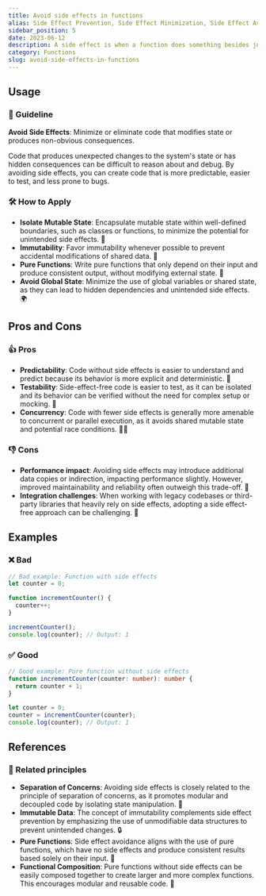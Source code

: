 ```yaml
---
title: Avoid side effects in functions
alias: Side Effect Prevention, Side Effect Minimization, Side Effect Avoidance
sidebar_position: 5
date: 2023-06-12
description: A side effect is when a function does something besides just taking some values and returning other values. Side effects can be hard to test and debug, and they can cause unexpected behavior. But there's an easy way to avoid them write "pure" functions.
category: Functions
slug: avoid-side-effects-in-functions
---
```


## Usage
### 📝 Guideline
**Avoid Side Effects**: Minimize or eliminate code that modifies state or produces non-obvious consequences.

Code that produces unexpected changes to the system's state or has hidden consequences can be difficult to reason about and debug. By avoiding side effects, you can create code that is more predictable, easier to test, and less prone to bugs.

### 🛠️ How to Apply
- **Isolate Mutable State**: Encapsulate mutable state within well-defined boundaries, such as classes or functions, to minimize the potential for unintended side effects. 🧩
- **Immutability**: Favor immutability whenever possible to prevent accidental modifications of shared data. 🚫
- **Pure Functions**: Write pure functions that only depend on their input and produce consistent output, without modifying external state. 🧪
- **Avoid Global State**: Minimize the use of global variables or shared state, as they can lead to hidden dependencies and unintended side effects. 🌍

## Pros and Cons

### 👍 Pros
- **Predictability**: Code without side effects is easier to understand and predict because its behavior is more explicit and deterministic. 🎯
- **Testability**: Side-effect-free code is easier to test, as it can be isolated and its behavior can be verified without the need for complex setup or mocking. 🧪
- **Concurrency**: Code with fewer side effects is generally more amenable to concurrent or parallel execution, as it avoids shared mutable state and potential race conditions. 🏃‍♂️

### 👎 Cons
- **Performance impact**: Avoiding side effects may introduce additional data copies or indirection, impacting performance slightly. However, improved maintainability and reliability often outweigh this trade-off. 🐢
- **Integration challenges**: When working with legacy codebases or third-party libraries that heavily rely on side effects, adopting a side effect-free approach can be challenging. 🚧


## Examples

### ❌ Bad
```typescript
// Bad example: Function with side effects
let counter = 0;

function incrementCounter() {
  counter++;
}

incrementCounter();
console.log(counter); // Output: 1
```

### ✅ Good
```typescript
// Good example: Pure function without side effects
function incrementCounter(counter: number): number {
  return counter + 1;
}

let counter = 0;
counter = incrementCounter(counter);
console.log(counter); // Output: 1
```

## References

### 🔀 Related principles
- **Separation of Concerns**: Avoiding side effects is closely related to the principle of separation of concerns, as it promotes modular and decoupled code by isolating state manipulation. 🧩
- **Immutable Data**: The concept of immutability complements side effect prevention by emphasizing the use of unmodifiable data structures to prevent unintended changes. 🔒
- **Pure Functions**: Side effect avoidance aligns with the use of pure functions, which have no side effects and produce consistent results based solely on their input. 🧪
- **Functional Composition**: Pure functions without side effects can be easily composed together to create larger and more complex functions. This encourages modular and reusable code. 🔀